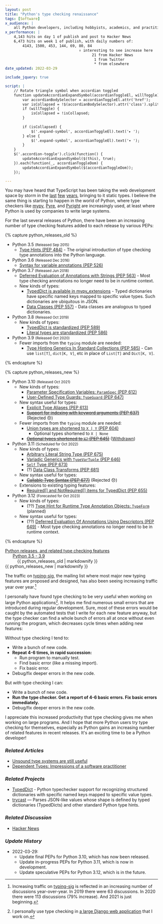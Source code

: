 ```yaml
---
layout: post
title: "Python's type checking renaissance"
tags: [Software]
x_audience: |
    all Python developers, including hobbyists, academics, and practitioners
x_performance: |
    4,143 hits on day 1 of publish and post to Hacker News
    6,473 hits on week 1 of publish, with daily numbers of:
        4143, 1500, 453, 144, 69, 80, 84
                                  ↑ interesting to see increase here
                                        21 from Hacker News
                                         1 from Twitter
                                         * from elsewhere
date_updated: 2022-03-29

include_jquery: true

script: |
    // Rotate triangle symbol when accordian toggled
    function updateAccordianExpandSymbol(accordianToggleEl, willToggle) {
        var accordianBodySelector = accordianToggleEl.attr('href');
        var isCollapsed = !$(accordianBodySelector).attr('class').split(' ').includes('in');
        if (willToggle) {
            isCollapsed = !isCollapsed;
        }
        
        if (isCollapsed) {
            $('.expand-symbol', accordianToggleEl).text('▸ ');
        } else {
            $('.expand-symbol', accordianToggleEl).text('▾ ');
        }
    }
    $('.accordion-toggle').click(function() {
        updateAccordianExpandSymbol($(this), true);
    }).each(function(_, accordianToggleDom) {
        updateAccordianExpandSymbol($(accordianToggleDom));
    });

---
```


You may have heard that TypeScript has been taking the web development space by storm in the [last](https://2018.stateofjs.com/javascript-flavors/typescript/) [few](https://2019.stateofjs.com/javascript-flavors/typescript/) [years](https://2020.stateofjs.com/en-US/technologies/javascript-flavors/), bringing to it static types. I believe the same thing is starting to happen in the world of Python, where type checkers like [mypy],  [Pyre], and [Pyright] are increasingly used, at least where Python is used by companies to write large systems.

[mypy]: http://mypy-lang.org/
[Pyre]: https://pyre-check.org/
[Pyright]: https://github.com/Microsoft/pyright

For the last several releases of Python, there have been an increasing number of type checking features added to each release by various PEPs:

{% capture python_releases_old %}

* Python 3.5 <small>(Released Sep 2015)</small>
    * [Type Hints (PEP 484)](https://www.python.org/dev/peps/pep-0484/) - The original introduction of type checking type annotations into the Python language.
* Python 3.6 <small>(Released Dec 2016)</small>
    * [Syntax for variable annotations (PEP 526)](https://www.python.org/dev/peps/pep-0526/)
* Python 3.7 <small>(Released Jun 2018)</small>
    * [Deferred Evaluation of Annotations with Strings (PEP 563)](https://www.python.org/dev/peps/pep-0563/#non-typing-usage-of-annotations) - Most type checking annotations no longer need to be in runtime context.
    * New kinds of types:
        * [TypedDict is available in mypy_extensions](/projects/typeddict/) - Typed dictionaries have specific named keys mapped to specific value types. Such dictionaries are ubiquitous in JSON.
        * [Data Classes (PEP 557)](https://www.python.org/dev/peps/pep-0557/#rationale) - Data classes are analogous to typed dictionaries.
* Python 3.8 <small>(Released Oct 2019)</small>
    * New kinds of types:
        * [TypedDict is standardized (PEP 589)](https://www.python.org/dev/peps/pep-0589/)
        * [Literal types are standardized (PEP 586)](https://www.python.org/dev/peps/pep-0586/)
* Python 3.9 <small>(Released Oct 2020)</small>
    * Fewer imports from the `typing` module are needed:
        * [Type Hinting Generics In Standard Collections (PEP 585)](https://www.python.org/dev/peps/pep-0585/) - Can use `list[T]`, `dict[K, V]`, etc in place of `List[T]` and `Dict[K, V]`. 

{% endcapture %}

{% capture python_releases_new %}

* Python 3.10 <small>(Released Oct 2021)</small>
    * New kinds of types:
        * [Parameter Specification Variables: `ParamSpec` (PEP 612)](https://www.python.org/dev/peps/pep-0612/)
        * [User-Defined Type Guards: `TypeGuard` (PEP 647)](https://www.python.org/dev/peps/pep-0647/)
    * New syntax useful for types:
        * [Explicit Type Aliases (PEP 613)](https://www.python.org/dev/peps/pep-0613)
        * <strike>[Support for indexing with keyword arguments (PEP 637)](https://www.python.org/dev/peps/pep-0637/)</strike> (Rejected 😞)
    * Fewer imports from the `typing` module are needed:
        * [Union types are shortened to `X | Y` (PEP 604)](https://www.python.org/dev/peps/pep-0604/)
            * Optional types shortened to `X | None`
        * <strike>[Optional types shortened to `X?` (PEP 645)](https://www.python.org/dev/peps/pep-0645/)</strike> ([Withdrawn](https://mail.python.org/archives/list/typing-sig@python.org/message/YVEIYEK3H6KPZVYR5NBTXSVJ77WHBXHY/))
* Python 3.11 <small>(Scheduled for Oct 2022)</small>
    * New kinds of types:
        * [Arbitrary Literal String Type (PEP 675)](https://peps.python.org/pep-0675/)
        * [Variadic Generics with `TypeVarTuple` (PEP 646)](https://peps.python.org/pep-0646/)
        * [`Self` Type (PEP 673)](https://peps.python.org/pep-0673/)
        * (?) [Data Class Transforms (PEP 681)](https://peps.python.org/pep-0681/)
    * New syntax useful for types:
        * <strike>[Callable Type Syntax (PEP 677)](https://peps.python.org/pep-0677/)</strike> (Rejected 😞)
    * Extensions to existing typing features:
        * [Required[] and NotRequired[] items for TypedDict (PEP 655)](https://peps.python.org/pep-0655/)
* Python 3.12 <small>(Forecasted for Oct 2023)</small>
    * New kinds of types:
        * (??) [Type Hint for Runtime Type Annotation Objects: `TypeForm`](https://dafoster.net/projects/typeform/) (planned)
    * New syntax useful for types:
        * (??) [Deferred Evaluation Of Annotations Using Descriptors (PEP 649)](https://peps.python.org/pep-0649/) - Most type checking annotations no longer need to be in runtime context.

{% endcapture %}

<div class="accordion" id="python-releases" style="margin-bottom: 1em;">
  <div class="accordion-group">
    <div class="accordion-heading">
      <a class="accordion-toggle" data-toggle="collapse" data-parent="#python-releases" href="#collapseOne">
        <span class="expand-symbol"></span>Python releases, and related type checking features
      </a>
    </div>
    <div id="collapseOne" class="accordion-body collapse in">
      <div class="accordion-inner">
        <!-- begin inner -->
        <div class="accordion" id="python-releases-old">
          <div class="accordion-group">
            <div class="accordion-heading" style="margin-left: 25px;">
              <a class="accordion-toggle" data-toggle="collapse" data-parent="#python-releases-old" href="#collapseTwo">
                <span class="expand-symbol"></span>Python 3.5 - 3.9
              </a>
            </div>
            <div id="collapseTwo" class="accordion-body collapse">
              <div class="accordion-inner" style="margin-left: 40px">
                {{ python_releases_old | markdownify }}
              </div>
            </div>
          </div>
        </div>
        {{ python_releases_new | markdownify }}
        <!-- end inner -->
      </div>
    </div>
  </div>
</div>

The traffic on [typing-sig], the mailing list where most major new typing features are proposed and designed, has also been seeing increasing traffic year over year.[^typing-sig-traffic]

[typing-sig]: https://mail.python.org/archives/list/typing-sig@python.org/

[^typing-sig-traffic]: Increasing traffic on [typing-sig](https://mail.python.org/archives/list/typing-sig@python.org/) is reflected in an increasing number of discussions year-over-year. In 2019 there were 63 discussions. In 2020 there were 113 discussions (79% increase). And 2021 is just beginning.

I personally have found type checking to be very useful when working on large Python applications[^large-web-apps]. It helps me find numerous small errors that are introduced during regular development<!-- such as import errors-->. Sure, most of these errors would be caught by the automated tests that I write for each new feature anyway<!-- TODO: footnote+link to TDD or similar practice? -->, but the type checker can find a whole bunch of errors all at once without even running the program, which decreases cycle times when adding new features:

[^large-web-apps]: I personally use type checking in [a large Django web application](/projects/techsmart-platform/) that I work on.

Without type checking I tend to:

* Write a bunch of new code.
* **Repeat 4-6 times, in rapid succession:**
    * Run program to manually test.
    * Find basic error (like a missing import).
    * Fix basic error.
* Debug/fix deeper errors in the new code.
 
But *with* type checking I can:

* Write a bunch of new code.
* **Run the type checker. Get a report of 4-6 basic errors. Fix basic errors immediately.**
* Debug/fix deeper errors in the new code.

I appreciate this increased productivity that type checking gives me when working on large programs. And I hope that more Python users try type checking for themselves, especially as Python gains an increasing number of related features in recent releases. It's an exciting time to be a Python developer!

### *Related Articles*

* [Unsound type systems are still useful](/articles/2018/04/07/unsound-type-systems-are-still-useful/)
* [Dependent Types: Impressions of a software practitioner](/articles/2019/01/06/dependent-types-impressions-of-a-software-practitioner/)

### *Related Projects*

* [TypedDict](/projects/typeddict/) - Python typechecker support for recognizing structured dictionaries with specific named keys mapped to specific value types.
* [trycast](/projects/trycast/) — Parses JSON-like values whose shape is defined by typed dictionaries (TypedDicts) and other standard Python type hints.

### *Related Discussion*

* [Hacker News](https://news.ycombinator.com/item?id=25916628)

### *Update History*

* 2022-03-29:
    * Update final PEPs for Python 3.10, which has now been released.
    * Update in-progress PEPs for Python 3.11, which is now in development.
    * Update speculative PEPs for Python 3.12, which is in the future.
